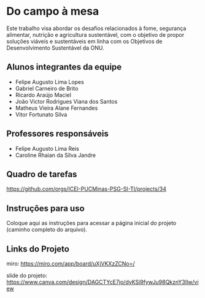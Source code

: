 # Do campo à mesa

Este trabalho visa abordar os desafios relacionados à fome, segurança alimentar, nutrição e agricultura sustentável, com o objetivo de propor soluções viáveis e sustentáveis em linha com os Objetivos de Desenvolvimento Sustentável da ONU.

## Alunos integrantes da equipe

* Felipe Augusto Lima Lopes
* Gabriel Carneiro de Brito
* Ricardo Araújo Maciel
* João Victor Rodrigues Viana dos Santos
* Matheus Vieira Alane Fernandes
* Vitor Fortunato Silva

## Professores responsáveis

* Felipe Augusto Lima Reis
* Caroline Rhaian da Silva Jandre

## Quadro de tarefas
https://github.com/orgs/ICEI-PUCMinas-PSG-SI-TI/projects/34

## Instruções para uso
Coloque aqui as instruções para acessar a página inicial do projeto (caminho completo do arquivo). 

## Links do Projeto

miro: https://miro.com/app/board/uXjVKXzZCNo=/

slide do projeto: https://www.canva.com/design/DAGCTYcE7jo/dyKSi9fywJu98QkznY3Ilw/view
